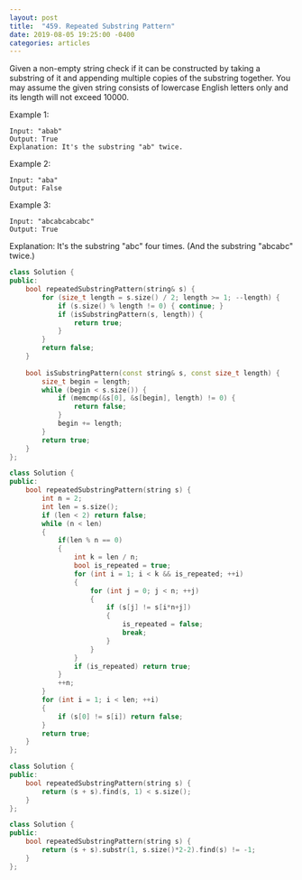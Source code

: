 ```yaml
---
layout: post
title:  "459. Repeated Substring Pattern"
date: 2019-08-05 19:25:00 -0400
categories: articles
---
```

Given a non-empty string check if it can be constructed by taking a substring of it and appending multiple copies of the substring together. You may assume the given string consists of lowercase English letters only and its length will not exceed 10000.

Example 1:
```
Input: "abab"
Output: True
Explanation: It's the substring "ab" twice.
```
Example 2:
```
Input: "aba"
Output: False
```
Example 3:
```
Input: "abcabcabcabc"
Output: True
```
Explanation: It's the substring "abc" four times. (And the substring "abcabc" twice.)



```c++
class Solution {
public:
    bool repeatedSubstringPattern(string& s) {
        for (size_t length = s.size() / 2; length >= 1; --length) {
            if (s.size() % length != 0) { continue; }
            if (isSubstringPattern(s, length)) {
                return true;
            }
        }
        return false;
    }
    
    bool isSubstringPattern(const string& s, const size_t length) {
        size_t begin = length;
        while (begin < s.size()) {
            if (memcmp(&s[0], &s[begin], length) != 0) {
                return false;
            }
            begin += length;
        }
        return true;
    }
};
```
```c++
class Solution {
public:
    bool repeatedSubstringPattern(string s) {
        int n = 2;
        int len = s.size();
        if (len < 2) return false;
        while (n < len)
        {
            if(len % n == 0)
            {
                int k = len / n;
                bool is_repeated = true;
                for (int i = 1; i < k && is_repeated; ++i)
                {
                    for (int j = 0; j < n; ++j)
                    {
                        if (s[j] != s[i*n+j])
                        {
                            is_repeated = false;
                            break;
                        }
                    }
                }
                if (is_repeated) return true;
            }
            ++n;
        }
        for (int i = 1; i < len; ++i)
        {
            if (s[0] != s[i]) return false;
        }
        return true;
    }
};
```
```c++
class Solution {
public:
    bool repeatedSubstringPattern(string s) {
        return (s + s).find(s, 1) < s.size();
    }
};
```
```c++
class Solution {
public:
    bool repeatedSubstringPattern(string s) {
        return (s + s).substr(1, s.size()*2-2).find(s) != -1;
    }
};
```